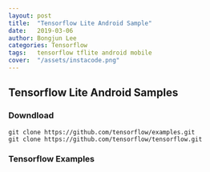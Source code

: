```yaml
---
layout: post
title:  "Tensorflow Lite Android Sample"
date:   2019-03-06
author: Bongjun Lee
categories: Tensorflow
tags:	tensorflow tflite android mobile
cover:  "/assets/instacode.png"
---
```


## Tensorflow Lite Android Samples

### Downdload
<pre><code class="hljs Atom One Dark">git clone https://github.com/tensorflow/examples.git
git clone https://github.com/tensorflow/tensorflow.git</code></pre>

### Tensorflow Examples
